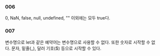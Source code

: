 ### 006  
0, NaN, false, null, undefined, "" 이외에는 모두  true다.

### 007  
변수명으로 let과 같은 예약어는 변수명으로 사용할 수 없다. 또한 숫자로 시작할 수 없다. 문자, 밑줄(_), 달러 기호($) 등으로 시작할 수 있다.